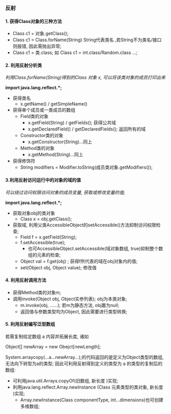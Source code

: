 ### 反射



#### 1. 获得Class对象的三种方法

* Class c1 = 对象.getClass();
* Class c1 = Class.forName(String) String代表类名 ,若String不为类名/接口则报错, 因此需抛出异常;
* Class c1 = 类.class; 如 Class c1 = int.class/Random.class ...;



#### 2. 利用反射分析类

*利用Class.forName(String)得到的Class 对象 x, 可以将该类对象的成员打印出来*

**import java.lang.reflect.*;**

* 获得类名
  * x.getName() / getSimpleName()
* 获得单个成员或一类成员的数组
  * Field类的对象
    * x.getField(String) / getFields(); 获得公共域
    * x.getDeclaredField() / getDeclaredFields(); 返回所有的域
  * Constructor类的对象
    * x.getConstructor(String)...同上
  * Method类的对象
    * x.getMethod(String)...同上
* 获得修饰符
  * String modifiers = Modifier.toString(成员类对象.getModifiers());



#### 3.利用反射访问运行中的对象的域的值

*可以绕过访问权限访问对象的成员变量, 获取或修改变量的值;*

**import java.lang.reflect.*;**

* 获取对象obj的类对象
  * Class x = obj.getClass();
* 获取域, 利用父类AccessibleObject的setAccessible()方法抑制访问权限检查;
  * Field f = x.getField(String);
  * f.setAccessible(true); 
    * 也可AccessibleObject.setAccessible(域对象数组, true)抑制整个数组的元素的检查;
  * Object val = f.get(obj) ; 获得f所代表的域在obj对象内的值;
  * set(Object  obj, Object  value); 修改值



#### 4. 利用反射调用方法

* 获得Method类的对象m;
* 调用invoke(Object obj, Object实参列表);  obj为本类对象;
  * m.invoke(obj, ......); 若m为静态方法, obj置为null;
  * 返回值与参数类型均为Object, 因此需要进行类型转换;



#### 5. 利用反射编写泛型数组

若需复制给定数组 a 内容并拓展长度, 诸如

Object[] newArray = new Obejct[newLength]; 

System.arraycopy(...a...newArray...);的代码返回的是定义为Object类型的数组, 无法向下转型为a的类型; 因此可利用反射得到定义的类型为 a 的类型的复制后的数组: 

* 可利用java.util.Arrays.copyOf(旧数组, 新长度 )实现;
* 利用java.lang.reflect.Array.newInstance (Class 元素类型的类对象, 新长度 )实现;
  * Array.newInstance(Class componentType, int...dimensions)也可创建多维数组;





